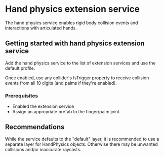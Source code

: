 # Hand physics extension service

The hand physics service enables rigid body collision events and interactions with articulated hands.

## Getting started with hand physics extension service

Add the hand physics service to the list of extension services and use the default profile.

Once enabled, use any collider's IsTrigger property to receive collision events from all 10 digits (and palms if they're enabled).

### Prerequisites

- Enabled the extension service
- Assign an appropriate prefab to the finger/palm joint.

## Recommendations

While the service defaults to the "default" layer, it is recommended to use a separate layer for HandPhysics objects. Otherwise there may be unwanted collisions and/or inaccurate raycasts.
